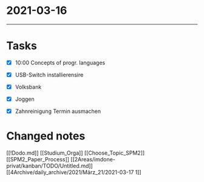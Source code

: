 # 2021-03-16
---
# Tasks
- [x] 10:00 Concepts of progr. languages


- [x] USB-Switch installierensire
- [x] Volksbank
- [x] Joggen

- [x] Zahnreinigung Termin ausmachen

# Changed notes
[[!Dodo.md]]
[[Studium_Orga]]
[[Choose_Topic_SPM2]]
[[SPM2_Paper_Process]]
[[2Areas/imdone-privat/kanban/TODO/Untitled.md]]
[[4Archive/daily_archive/2021/März_21/2021-03-17 1]]